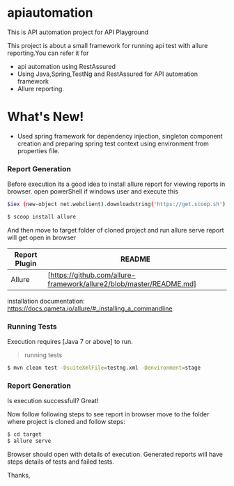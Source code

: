 # apiautomation
This is API automation project for API Playground

This project is about a small framework for running api test with allure reporting.You can refer it for

  - api automation using RestAssured
  - Using Java,Spring,TestNg and RestAssured for API automation framework
  - Allure reporting.

# What's New!

  - Used spring framework for dependency injection, singleton component creation and preparing spring test context using environment from properties file.

### Report Generation

Before execution its a good idea to install allure report for viewing reports in browser.
open powerShell if windows user and execute this 
```sh
$iex (new-object net.webclient).downloadstring('https://get.scoop.sh')
```
```sh
$ scoop install allure
```
And then move to target folder of cloned project and run allure serve
report will get open in browser

| Report Plugin | README |
| ------ | ------ |
| Allure | [https://github.com/allure-framework/allure2/blob/master/README.md]|

installation documentation: https://docs.qameta.io/allure/#_installing_a_commandline

### Running Tests

Execution requires [Java 7 or above] to run.

> running tests

```sh
$ mvn clean test -DsuiteXmlFile=testng.xml -Denvironment=stage
```
### Report Generation

Is execution successfull? Great!

Now follow following steps to see report in browser move to the folder where project is cloned and follow steps:
```sh
$ cd target
$ allure serve
```

Browser should open with details of execution. Generated reports will have steps details of tests and failed tests.

Thanks,

